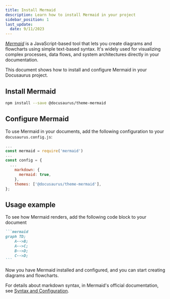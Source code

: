 ```yaml
---
title: Install Mermaid
description: Learn how to install Mermaid in your project 
sidebar_position: 1
last_update: 
  date: 9/11/2023
---
```


*[Mermaid](https://mermaid.js.org/intro/)* is a JavaScript-based tool that lets you create diagrams and flowcharts using simple text-based syntax.
It's widely used for visualizing complex processes, data flows, and system architectures directly in your documentation.

This document shows how to install and configure Mermaid in your Docusaurus project.

## Install Mermaid

```bash
npm install --save @docusaurus/theme-mermaid
```

## Configure Mermaid

To use Mermaid in your documents, add the following configuration to your `docusaurus.config.js`:

```js title="docusaurus.config.js"
...
const mermaid = require('mermaid')
...
const config = {
  ...
    markdown: {
      mermaid: true,
    },
    themes: ['@docusaurus/theme-mermaid'],
};
```

## Usage example

To see how Mermaid renders, add the following code block to your document

``````markdown title="Example Mermaid diagram"
```mermaid
graph TD;
    A-->B;
    A-->C;
    B-->D;
    C-->D;
```
``````

Now you have Mermaid installed and configured, and you can start creating diagrams and flowcharts.

For details about markdown syntax,  in Mermaid's official documentation, see [Syntax and Configuration](https://mermaid.js.org/intro/n00b-syntaxReference.html).